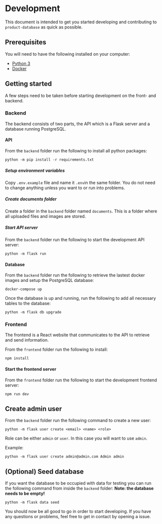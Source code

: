# Development
This document is intended to get you started developing and contributing to `product-database` as quick as possible.

## Prerequisites
You will need to have the following installed on your computer:
* [Python 3](https://python.org/)
* [Docker](https://docker.com)

## Getting started
A few steps need to be taken before starting development on the front- and backend.

### Backend
The backend consists of two parts, the API which is a Flask server and a database running PostgreSQL.

#### API
From the `backend` folder run the following to install all python packages:
```
python -m pip install -r requirements.txt
```
##### Setup environment variables
Copy `.env.example` file and name it `.env`in the same folder. You do not need to change anything unless you want to or run into problems.

##### Create documents folder
Create a folder in the `backend` folder named `documents`. This is a folder where all uploaded files and images are stored.

##### Start API server
From the `backend` folder run the following to start the development API server:
```
python -m flask run
```

#### Database
From the `backend` folder run the following to retrieve the lastest docker images and setup the PostgreSQL database:
 ```
 docker-compose up
 ```
Once the database is up and running, run the following to add all necessary tables to the database:
```
python -m flask db upgrade
```

### Frontend
The frontend is a React website that communicates to the API to retrieve and send information.

From the `frontend` folder run the following to install:
```
npm install
```
#### Start the frontend server
From the `frontend` folder run the following to start the development frontend server:
```
npm run dev
```

## Create admin user
From the `backend` folder run the following command to create a new user:
```
python -m flask user create <email> <name> <role>
```
Role can be either `admin` or `user`. In this case you will want to use `admin`.

Example:
```
python -m flask user create admin@admin.com Admin admin
```

## (Optional) Seed database
If you want the database to be occupied with data for testing you can run the following command from inside the `backend` folder:
**Note: the database needs to be empty!**
```
python -m flask data seed
```

You should now be all good to go in order to start developing. If you have any questions or problems, feel free to get in contact by opening a issue.